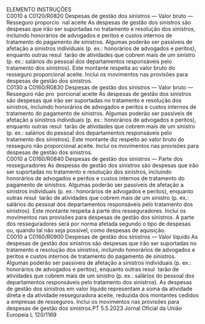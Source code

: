  
ELEMENTO  INSTRUÇÕES  
C0010 a 
C0120/R0820  Despesas de gestão dos 
sinistros — Valor bruto 
— Resseguro proporcio ­
nal aceite  As despesas de gestão dos sinistros são despesas que irão ser suportadas no tratamento 
e resolução dos sinistros, incluindo honorários de advogados e peritos e custos internos 
de tratamento do pagamento de sinistros. Algumas poderão ser passíveis de afetação a 
sinistros individuais (p. ex.: honorários de advogados e peritos), enquanto outras resul ­
tarão de atividades que cobrem mais de um sinistro (p. ex.: salários do pessoal dos 
departamentos responsáveis pelo tratamento dos sinistros). 
Este montante respeita ao valor bruto do resseguro proporcional aceite. 
Inclui os movimentos nas provisões para despesas de gestão dos sinistros.  
C0130 a 
C0160/R0830  Despesas de gestão dos 
sinistros — Valor bruto 
— Resseguro não pro ­
porcional aceite  As despesas de gestão dos sinistros são despesas que irão ser suportadas no tratamento 
e resolução dos sinistros, incluindo honorários de advogados e peritos e custos internos 
de tratamento do pagamento de sinistros. Algumas poderão ser passíveis de afetação a 
sinistros individuais (p. ex.: honorários de advogados e peritos), enquanto outras resul ­
tarão de atividades que cobrem mais de um sinistro (p. ex.: salários do pessoal dos 
departamentos responsáveis pelo tratamento dos sinistros). 
Este montante diz respeito ao valor bruto do resseguro não proporcional aceite. 
Inclui os movimentos nas provisões para despesas de gestão dos sinistros.  
C0010 a 
C0160/R0840  Despesas de gestão dos 
sinistros — Parte dos 
resseguradores  As despesas de gestão dos sinistros são despesas que irão ser suportadas no tratamento 
e resolução dos sinistros, incluindo honorários de advogados e peritos e custos internos 
de tratamento do pagamento de sinistros. Algumas poderão ser passíveis de afetação a 
sinistros individuais (p. ex.: honorários de advogados e peritos), enquanto outras resul ­
tarão de atividades que cobrem mais de um sinistro (p. ex.: salários do pessoal dos 
departamentos responsáveis pelo tratamento dos sinistros). 
Este montante respeita à parte dos resseguradores. 
Inclui os movimentos nas provisões para despesas de gestão dos sinistros. 
A parte dos resseguradores será por norma afetada segundo o tipo de despesas ou, 
quando tal não seja possível, como despesas de aquisição.  
C0010 a 
C0160/R0900  Despesas de gestão dos 
sinistros — Valor líquido  As despesas de gestão dos sinistros são despesas que irão ser suportadas no tratamento 
e resolução dos sinistros, incluindo honorários de advogados e peritos e custos internos 
de tratamento do pagamento de sinistros. Algumas poderão ser passíveis de afetação a 
sinistros individuais (p. ex.: honorários de advogados e peritos), enquanto outras resul ­
tarão de atividades que cobrem mais de um sinistro (p. ex.: salários do pessoal dos 
departamentos responsáveis pelo tratamento dos sinistros). 
As despesas de gestão dos sinistros em valor líquido representam a soma da atividade 
direta e da atividade resseguradora aceite, reduzida dos montantes cedidos a empresas 
de resseguros. 
Inclui os movimentos nas provisões para despesas de gestão dos sinistros.PT  5.5.2023 Jornal Oficial da União Europeia L 120/1169